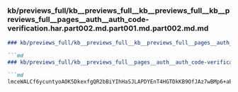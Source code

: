 ### kb/previews_full/kb__previews_full__kb__previews_full__kb__previews_full__pages__auth__auth_code-verification.har.part002.md.part001.md.part002.md.md

```md
### kb/previews_full/kb__previews_full__kb__previews_full__pages__auth__auth_code-verification.har.part002.md.part001.md.part002.md

```md
### kb/previews_full/kb__previews_full__pages__auth__auth_code-verification.har.part002.md.part001.md (part 002)

```md
lmceWALCf6ycuntyoAOK5DkexfgQR2bBiYIhHaSJLAPDYEnT4HGTDkKB9OfJAz7wBMp6+aEijII5MXQmJfoSEw/RsA
```

```

```

```
